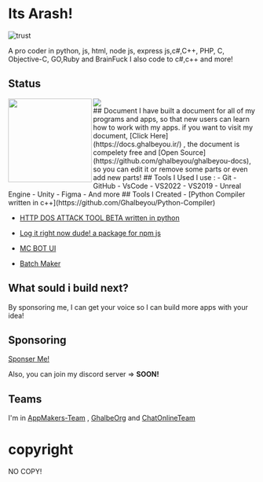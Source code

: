 # Its Arash!
![trust](https://github-profile-trophy.vercel.app/?username=ghalbeyou&theme=gruvbox)

A pro coder in python, js, html, node js, express js,c#,C++, PHP, C, Objective-C, GO,Ruby and BrainFuck
I also code to c#,c++ and more!
## Status
<div>
  <img height="170" align="left" src="https://github-readme-stats.vercel.app/api?username=ghalbeyou&count_private=true&include_all_commits=true" />
  <img src="https://github-readme-stats.vercel.app/api/top-langs/?username=ghalbeyou&layout=compact" />
</div>
## Document
I have built a document for all of my programs and apps, so that new users can learn how to work with my apps. if you want to visit my document, [Click Here](https://docs.ghalbeyou.ir/) , the document is compelety free and [Open Source](https://github.com/ghalbeyou/ghalbeyou-docs), so you can edit it or remove some parts or even add new parts!
## Tools I Used
I use : 
- Git
- GitHub
- VsCode
- VS2022
- VS2019
- Unreal Engine
- Unity
- Figma
- And more
## Tools I Created
- [Python Compiler written in c++](https://github.com/Ghalbeyou/Python-Compiler)

- [HTTP DOS ATTACK TOOL BETA written in python](https://github.com/Ghalbeyou/Http-Dos-Attack-Tool)

- [Log it right now dude! a package for npm js](https://github.com/Ghalbeyou/logitrightnowdude)

- [MC BOT UI](https://github.com/Ghalbeyou/mc-bot-electron)

- [Batch Maker](https://github.com/Ghalbeyou/Batch-Maker)
## What sould i build next?
By sponsoring me, I can get your voice so I can build more apps with your idea!
## Sponsoring
[Sponser Me!](https://patreon.com/ghalbeyou)

Also, you can join my discord server => **SOON!**
## Teams
I'm in [AppMakers-Team](https://github.com/App-Makers-Team) , [GhalbeOrg](https://github.com/GhalbeOrg) and [ChatOnlineTeam](https://github.com/ChatOnlineTeam)



# copyright
NO COPY!
